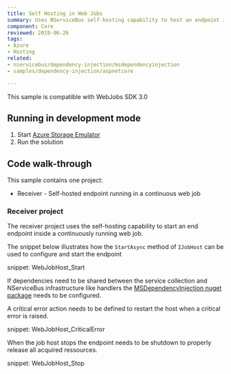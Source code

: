 ```yaml
---
title: Self Hosting in Web Jobs
summary: Uses NServiceBus self-hosting capability to host an endpoint in a web job.
component: Core
reviewed: 2019-06-26
tags:
- Azure
- Hosting
related:
- nservicebus/dependency-injection/msdependencyinjection
- samples/dependency-injection/aspnetcore

---
```


This sample is compatible with WebJobs SDK 3.0

## Running in development mode

 1. Start [Azure Storage Emulator](https://docs.microsoft.com/en-us/azure/storage/storage-use-emulator)
 1. Run the solution

## Code walk-through

This sample contains one project:

- Receiver - Self-hosted endpoint running in a continuous web job

### Receiver project

The receiver project uses the self-hosting capability to start an end endpoint inside a continuously running web job.

The snippet below illustrates how the `StartAsync` method of `IJobHost` can be used to configure and start the endpoint

snippet: WebJobHost_Start

If dependencies need to be shared between the service collection and NServiceBus infrastructure like handlers the [MSDependencyInjection nuget package](/nservicebus/dependency-injection/msdependencyinjection.md) needs to be configured.

A critical error action needs to be defined to restart the host when a critical error is raised.

snippet: WebJobHost_CriticalError

When the job host stops the endpoint needs to be shutdown to properly release all acquired ressources.

snippet: WebJobHost_Stop
